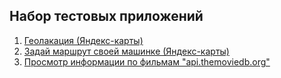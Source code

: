 ## Набор тестовых приложений

1. [Геолакация (Яндекс-карты)](https://github.com/st989-ks/Codebox/tree/yandex_map_kit/point_position)
2. [Задай маршрут своей машинке (Яндекс-карты)](https://github.com/st989-ks/Codebox/tree/yandex_map_kit/point_position)
3. [Просмотр информации по фильмам "api.themoviedb.org"](https://github.com/st989-ks/Codebox/tree/api_themoviedb_org/movie)
